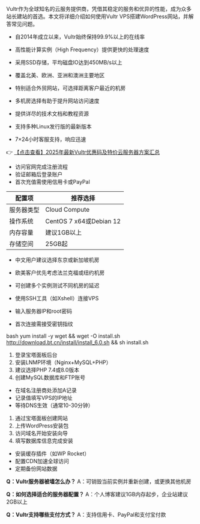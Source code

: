 
Vultr作为全球知名的云服务提供商，凭借其稳定的服务和优异的性能，成为众多站长建站的首选。本文将详细介绍如何使用Vultr VPS搭建WordPress网站，并解答常见问题。


- 自2014年成立以来，Vultr始终保持99.9%以上的在线率
- 高性能计算实例（High Frequency）提供更快的处理速度
- 采用SSD存储，平均磁盘IO达到450MB/s以上

- 覆盖北美、欧洲、亚洲和澳洲主要地区
- 特别适合外贸网站，可选择距离客户最近的机房
- 多机房选择有助于提升网站访问速度

- 提供详尽的技术文档和教程资源
- 支持多种Linux发行版的最新版本
- 7×24小时客服支持，响应迅速

👉 [【点击查看】2025年最新Vultr优惠码及特价云服务器方案汇总](https://bit.ly/VuLtr)


- 访问官网完成注册流程
- 验证邮箱后登录账户
- 首次充值需使用信用卡或PayPal

| 配置项 | 推荐选择 |
|--------|----------|
| 服务器类型 | Cloud Compute |
| 操作系统 | CentOS 7 x64或Debian 12 |
| 内存容量 | 建议1GB以上 |
| 存储空间 | 25GB起 |

- 中文用户建议选择东京或新加坡机房
- 欧美客户优先考虑法兰克福或纽约机房
- 可创建多个实例测试不同机房的延迟


- 使用SSH工具（如Xshell）连接VPS
- 输入服务器IP和root密码
- 首次连接需接受密钥指纹

bash
yum install -y wget && wget -O install.sh http://download.bt.cn/install/install_6.0.sh && sh install.sh

1. 登录宝塔面板后台
2. 安装LNMP环境（Nginx+MySQL+PHP）
3. 建议选择PHP 7.4或8.0版本
4. 创建MySQL数据库和FTP账号


- 在域名注册商处添加A记录
- 记录值填写VPS的IP地址
- 等待DNS生效（通常10-30分钟）

1. 通过宝塔面板创建网站
2. 上传WordPress安装包
3. 访问域名开始安装向导
4. 填写数据库信息完成安装

- 安装缓存插件（如WP Rocket）
- 配置CDN加速全球访问
- 定期备份网站数据


**Q：Vultr服务器被墙怎么办？**
A：可销毁当前实例并重新创建，或更换其他机房

**Q：如何选择适合的服务器配置？**
A：个人博客建议1GB内存起步，企业站建议2GB以上

**Q：Vultr支持哪些支付方式？**
A：支持信用卡、PayPal和支付宝付款
